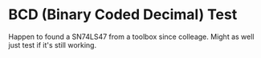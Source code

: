 # BCD (Binary Coded Decimal) Test 

Happen to found a SN74LS47 from a toolbox since colleage.  Might as well just test if it's still working.

